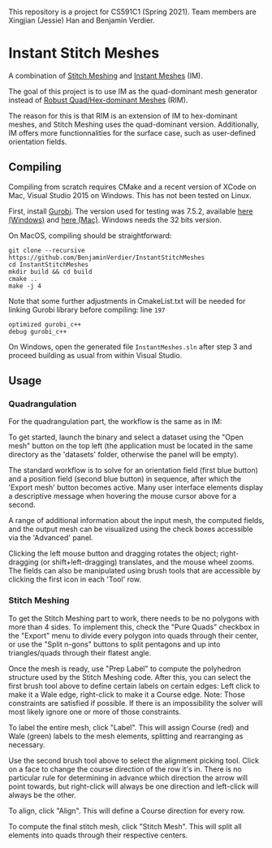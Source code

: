 This repository is a project for CS591C1 (Spring 2021).
Team members are Xingjian (Jessie) Han and Benjamin Verdier.

# Instant Stitch Meshes

A combination of [Stitch Meshing](https://github.com/kuiwuchn/stitchMeshing) and [Instant Meshes](https://github.com/wjakob/instant-meshes) (IM).

The goal of this project is to use IM as the quad-dominant mesh generator instead of [Robust Quad/Hex-dominant Meshes](https://github.com/gaoxifeng/robust_hex_dominant_meshing) (RIM).

The reason for this is that RIM is an extension of IM to hex-dominant meshes, and Stitch Meshing uses the quad-dominant version. Additionally, IM offers more functionnalities for the surface case, such as user-defined orientation fields.

## Compiling

Compiling from scratch requires CMake and a recent version of XCode on Mac,
Visual Studio 2015 on Windows. This has not been tested on Linux.

First, install [Gurobi](https://www.gurobi.com/). The version used for testing was 7.5.2, available [here (Windows)](https://packages.gurobi.com/7.5/Gurobi-7.5.2-win32.msi) and [here (Mac)](https://packages.gurobi.com/7.5/gurobi7.5.2_mac64.pkg). Windows needs the 32 bits version.

On MacOS, compiling should be straightforward:

    git clone --recursive https://github.com/BenjaminVerdier/InstantStitchMeshes
    cd InstantStitchMeshes
    mkdir build && cd build
    cmake ..
    make -j 4

Note that some further adjustments in CmakeList.txt will be needed for linking Gurobi library before compiling: line ```197```

    optimized gurobi_c++
    debug gurobi_c++


On Windows, open the generated file ``InstantMeshes.sln`` after step 3 and proceed building as usual from within Visual Studio.

## Usage

### Quadrangulation

For the quadrangulation part, the workflow is the same as in IM:

To get started, launch the binary and select a dataset using the "Open mesh" button on the top left (the application must be located in the same directory as the 'datasets' folder, otherwise the panel will be empty).

The standard workflow is to solve for an orientation field (first blue button) and a position field (second blue button) in sequence, after which the 'Export mesh' button becomes active. Many user interface elements display a descriptive message when hovering the mouse cursor above for a second.

A range of additional information about the input mesh, the computed fields,
and the output mesh can be visualized using the check boxes accessible via the
'Advanced' panel.

Clicking the left mouse button and dragging rotates the object; right-dragging
(or shift+left-dragging) translates, and the mouse wheel zooms. The fields can also be manipulated using brush tools that are accessible by clicking the first icon in each 'Tool' row.

### Stitch Meshing

To get the Stitch Meshing part to work, there needs to be no polygons with more than 4 sides. To implement this, check the "Pure Quads" checkbox in the "Export" menu to divide every polygon into quads through their center, or use the "Split n-gons" buttons to split pentagons and up into triangles/quads through their flatest angle.

Once the mesh is ready, use "Prep Label" to compute the polyhedron structure used by the Stitch Meshing code. After this, you can select the first brush tool above to define certain labels on certain edges: Left click to make it a Wale edge, right-click to make it a Course edge.
Note: Those constraints are satisfied if possible. If there is an impossibility the solver will most likely ignore one or more of those constraints.

To label the entire mesh, click "Label". This will assign Course (red) and Wale (green) labels to the mesh elements, splitting and rearranging as necessary.

Use the second brush tool above to select the alignment picking tool. Click on a face to change the course direction of the row it's in. There is no particular rule for determining in advance which direction the arrow will point towards, but right-click will always be one direction and left-click will always be the other.

To align, click "Align". This will define a Course direction for every row.

To compute the final stitch mesh, click "Stitch Mesh". This will split all elements into quads through their respective centers.
